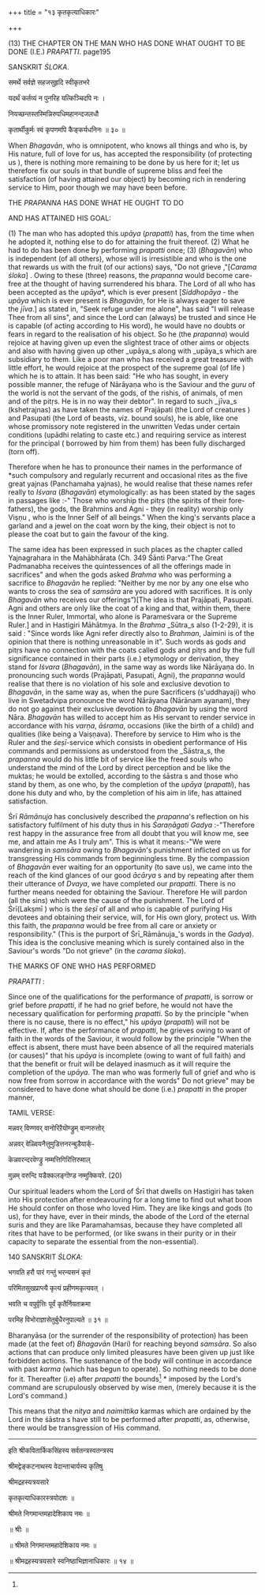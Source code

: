 +++
title = "१३ कृतकृत्याधिकारः"

+++







(13) THE CHAPTER ON THE MAN WHO HAS DONE WHAT OUGHT TO BE DONE (I.E.) _PRAPATTI_. page195



SANSKRIT _ŚLOKA_.

समर्थे सर्वज्ञे सहजसुहृदि स्वीकृतभरे

यदर्थं कर्तव्यं न पुनरिह यत्किञ्चिदपि नः ।

नियच्छन्तस्तस्मिन्निरुपधिमहानन्दजलधौ

कृतार्थीकुर्मः स्वं कृपणमपि कैङ्कर्यधनिनः ॥ ३० ॥



When _Bhagavān_, who is omnipotent, who knows all things and who is, by His nature, full of love for us, has accepted the responsibility (of protecting us ), there is nothing more remaining to be done by us here for it; let us therefore fix our souls in that bundle of supreme bliss and feel the satisfaction (of having attained our object) by becoming rich in rendering service to Him, poor though we may have been before.



THE _PRAPANNA_ HAS DONE WHAT HE OUGHT TO DO



AND HAS ATTAINED HIS GOAL:



(1) The man who has adopted this _upāya_ (_prapatti_) has, from the time when he adopted it, nothing else to do for attaining the fruit thereof. (2) What he had to do has been done by performing _prapatti_ once; (3) (_Bhagavān_) who is independent (of all others), whose will is irresistible and who is the one that rewards us with the fruit (of our actions) says, "Do not grieve ,"[_Carama_ _śloka_] . Owing to these (three) reasons, the _prapanna_ would become care-free at the thought of having surrendered his bhara. The Lord of all who has been accepted as the _upāya_*, which is ever present [_Siddhopāya_ - the _upāya_ which is ever present is _Bhagavān_, for He is always eager to save the _jīva_.] as stated in, "Seek refuge under me alone", has said "I will release Thee from all sins", and since the Lord can (always) be trusted and since He is capable (of acting according to His word), he would have no doubts or fears in regard to the realisation of his object. So he (the _prapanna_) would rejoice at having given up even the slightest trace of other aims or objects and also with having given up other _upāya_s along with _upāya_s which are subsidiary to them. Like a poor man who has received a great treasure with little effort, he would rejoice at the prospect of the supreme goal (of life ) which he is to attain. It has been said: "He who has sought, in every possible manner, the refuge of Nārāyaṇa  who is the Saviour and the _guru_ of the world is not the servant of the gods, of the rishis, of animals, of men and of the pitṛs. He is in no way their debtor". In regard to such _jīva_s (kshetrajnas) as have taken the names of Prajāpati (the Lord of creatures ) and Pasupati (the Lord of beasts, viz. bound souls), he is able, like one whose promissory note registered in the unwritten Vedas under certain conditions (upādhi relating to caste etc.) and requiring service as interest for the principal ( borrowed by him from them) has been fully discharged (torn off).

Therefore when he has to pronounce their names in the performance of *such compulsory and regularly recurrent and occasional rites as the five great yajnas (Panchamaha yajnas), he would realise that these names refer really to _Iśvara_ (_Bhagavān_) etymologically: as has been stated by the sages in passages like :-" Those who worship the pitṛs (the spirits of their fore-fathers), the gods, the Brahmins and Agni - they (in reality) worship only Viṣṇu , who is the Inner Self of all beings." When the king's servants place a garland and a jewel on the coat worn by the king, their object is not to please the coat but to gain the favour of the king.



The same idea has been expressed in such places as the chapter called Yajnagrahara in the Mahābhārata   (Ch. 349 Śānti Parva:"The Great Padmanabha receives the quintessences of all the offerings made in sacrifices" and when the gods asked _Brahma_ who was performing a sacrifice to _Bhagavān_ he replied: "Neither by me nor by any one else who wants to cross the sea of _samsāra_ are you adored with sacrifices. It is only _Bhagavān_ who receives our offerings”)[The idea is that Prajāpati, Pasupati. Agni and others are only like the coat of a king and that, within them, there is the Inner Ruler, Immortal, who alone is Parameśvara or the Supreme Ruler.] and in Hastigiri Māhātmya. In the _Brahma_ _Sūtra_s also (1-2-29), it is said : "Since words like Agni refer directly also to _Brahman_, Jaimini is of the opinion that there is nothing unreasonable in it". Such words as gods and pitṛs have no connection with the coats called gods and pitṛs and by the full significance contained in their parts (i.e.) etymology or derivation, they stand for _Iśvara_ (_Bhagavān_), in the same way as words like Nārāyaṇa  do. In pronouncing such words (Prajāpati, Pasupati, Agni), the _prapanna_ would realise that there is no violation of his sole and exclusive devotion to _Bhagavān_, in the same way as, when the pure Sacrificers (s'uddhayaji) who live in Swetadvipa pronounce the word Nārāyaṇa  (Nārānam ayanam), they do not go against their exclusive devotion to _Bhagavān_ by using the word Nāra. _Bhagavān_ has willed to accept him as His servant to render service in accordance with his _varṇa_, _āśrama_, occasions (like the birth of a child) and qualities (like being a Vaiṣṇava). Therefore by service to Him who is the Ruler and the _śeṣī_-service which consists in obedient performance of His commands and permissions as understood from the _Śāstra_s, the _prapanna_ would do his little bit of service like the freed souls who understand the mind of the Lord by direct perception and be like the muktas; he would be extolled, according to the śāstra s and those who stand by them, as one who, by the completion of the _upāya_ (_prapatti_), has done his duty and who, by the completion of his aim in life, has attained satisfaction.



Śrī _Rāmānuja_ has conclusively described the _prapanna_'s reflection on his satisfactory fulfilment of his duty thus in his _Śaraṇāgati_ _Gadya_ :-"Therefore rest happy in the assurance free from all doubt that you will know me, see me, and attain me As I truly am". This is what it means:-"We were wandering in _samsāra_ owing to _Bhagavān_'s punishment inflicted on us for transgressing His commands from beginningless time. By the compassion of _Bhagavān_ ever waiting for an opportunity (to save us), we came into the reach of the kind glances of our good _ācārya_ s and by repeating after them their utterance of _Dvaya_, we have completed our _prapatti_. There is no further means needed for obtaining the Saviour. Therefore He will pardon (all the sins) which were the cause of the punishment. The Lord of Śrī(Lakṣmī ) who is the _śeṣī_  of all and who is capable of purifying His devotees and obtaining their service, will, for His own glory, protect us. With this faith, the _prapanna_ would be free from all care or anxiety or responsibility." (This is the purport of Śrī_Rāmānuja_'s words in the _Gadya_). This idea is the conclusive meaning which is surely contained also in the Saviour's words "Do not grieve" (in the _carama_ _śloka_).



THE MARKS OF ONE WHO HAS PERFORMED



_PRAPATTI_ :



Since one of the qualifications for the performance of _prapatti_, is sorrow or grief before _prapatti_, if he had no grief before, he would not have the necessary qualification for performing _prapatti_. So by the principle "when there is no cause, there is no effect," his _upāya_ (_prapatti_) will not be effective. If, after the performance of _prapatti_, he grieves owing to want of faith in the words of the Saviour, it would follow by the principle "When the effect is absent, there must have been absence of all the required materials (or causes)" that his _upāya_ is incomplete (owing to want of full faith) and that the benefit or fruit will be delayed inasmuch as it will require the completion of the _upāya_. The man who was formerly full of grief and who is now free from sorrow in accordance with the words" Do not grieve" may be considered to have done what should be done (i.e.) _prapatti_ in the proper manner,



TAMIL VERSE:

मन्नवर् विण्णवर् वानोरिऱैयॊण्ड्रुम् वान्गरुत्तोर्

अन्नवर् वेळ्वियनैत्तुमुडित्तनरन्बुडैयार्क्-

कॆन्नवरन्दरवॆण्ड्रु नम्मत्तिगिरित्तिरुमाल्

मुन्नम् वरुन्दि यडैक्कलङ्गॊण्ड नम्मुक्कियरे. (20)

Our spiritual leaders whom the Lord of Śrī that dwells on Hastigiri has taken into His protection after endeavouring for a long time to find out what boon He should confer on those who loved Him. They are like kings and gods (to us), for they have, ever in their minds, the abode of the Lord of the eternal suris and they are like Paramahamsas, because they have completed all rites that have to be performed, (or like swans in their purity or in their capacity to separate the essential from the non-essential).



140 SANSKRIT _ŚLOKA_:



भगवति हरौ पारं गन्तुं भरन्यसनं कृतं

परिमितसुखप्राप्त्यै कृत्यं प्रहीणमकृत्यवत् ।

भवति च वपुर्वृत्तिः पूर्वं कृतैर्नियतक्रमा

परमिह विभोराज्ञासेतुर्बुधैरनुपाल्यते ॥ ३१ ॥



Bharanyāsa (or the surrender of the responsibility of protection) has been made (at the feet of) _Bhagavān_ (Hari) for reaching beyond _samsāra_. So also actions that can produce only limited pleasures have been given up just like forbidden actions. The sustenance of the body will continue in accordance with past _karma_ (which has begun to operate). So nothing needs to be done for it. Thereafter (i.e) after _prapatti_ the bounds[^54] * imposed by the Lord's command are scrupulously observed by wise men, (merely because it is the Lord's command.)

[^54]:
This means that the _nitya_ and _naimittika_ karmas which are ordained by the Lord in the śāstra s have still to be performed after _prapatti_, as, otherwise, there would be transgression of His command.




________



इति श्रीकवितार्किकसिंहस्य सर्वतन्त्रस्वतन्त्रस्य

श्रीमद्वेङ्कटनाथस्य वेदान्ताचार्यस्य कृतिषु

श्रीमद्रहस्यत्रयसारे

कृतकृत्याधिकारस्त्रयोदशः ॥

श्रीमते निगमान्तमहादेशिकाय नमः ॥



॥ श्रीः ॥

॥ श्रीमते निगमान्तमहादेशिकाय नमः ॥

॥ श्रीमद्रहस्यत्रयसारे स्वनिष्ठाभिज्ञानाधिकारः ॥ १४ ॥

